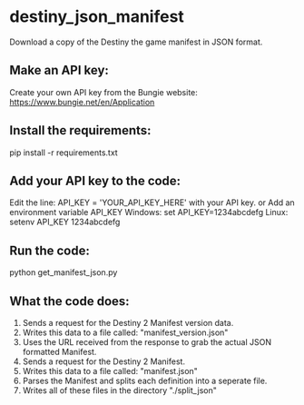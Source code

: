 # destiny_json_manifest #
Download a copy of the Destiny the game manifest in JSON format.

## Make an API key: ##
Create your own API key from the Bungie website: https://www.bungie.net/en/Application

## Install the requirements: ##
pip install -r requirements.txt 

## Add your API key to the code: ##
Edit the line: API_KEY = 'YOUR_API_KEY_HERE' with your API key.
or
Add an environment variable API_KEY
Windows: set API_KEY=1234abcdefg
Linux: setenv API_KEY 1234abcdefg

## Run the code: ##
python get_manifest_json.py

## What the code does: ##
1. Sends a request for the Destiny 2 Manifest version data.
2. Writes this data to a file called: "manifest_version.json"
3. Uses the URL received from the response to grab the actual JSON formatted Manifest.
4. Sends a request for the Destiny 2 Manifest.
5. Writes this data to a file called: "manifest.json"
6. Parses the Manifest and splits each definition into a seperate file.
7. Writes all of these files in the directory "./split_json"
